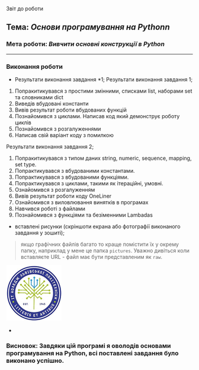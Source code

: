  Звіт до роботи
## Тема: _Основи програмування на Pythonn_
### Мета роботи: _Вивчити основні конструкції в Python_
---
### Виконання роботи
- Результати виконання завдання *1;
    Результати виконання завдання 1;

1. Попракитикувався з простими змінними, списками list, наборами set та словниками dict
1. Виведів вбудовані константи
1. Вивів результат роботи вбудованих функцій
1. Познайомився з циклами. Написав код який демонструє роботу циклів
1. Познайомився з розгалуженнями
1. Написав свій варіант коду з помилкою

Результати виконання завдання 2;

1. Попракитикувався з типом даних string, numeric, sequence, mapping, set type.
1. Попрактикувався з вбудованими константами.
1. Попрактикувався з вбудованими функціями.
1. Попрактикувався з циклами, такими як ітераційні, умовні.
1. Ознайомився з розгалуженням
1. Вивів результат роботи коду OneLiner
1. Ознайомився з виловлювання винятків в програмах
1. Навчився роботі з файлами
1. Познайомився з функціями та безіменними Lambadas

- вставлені рисунки (скріншоти екрана або фотографії виконаного завдання у зошиті);
> якщо графічних файлів багато то краще помістити їх у окрему папку, наприклад у мене це папка `pictures`. Уважно дивіться коли вставляєте URL - файл має бути представленим як `raw`. 

![alt text](https://github.com/BobasB/it_college/raw/main/reports/pictures/logo-lit.jpg "ІТ Коледж")



- 

### Висновок:  Завдяки цій програмі я оволодів основами програмування на Python, всі поставлені завдання було виконано успішно.
